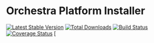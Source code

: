 Orchestra Platform Installer
==============

[![Latest Stable Version](https://poser.pugx.org/orchestra/installer/v/stable.png)](https://packagist.org/packages/orchestra/installer)
[![Total Downloads](https://poser.pugx.org/orchestra/installer/downloads.png)](https://packagist.org/packages/orchestra/installer)
[![Build Status](https://travis-ci.org/orchestral/installer.svg?branch=master)](https://travis-ci.org/orchestral/installer)
[![Coverage Status](https://coveralls.io/repos/orchestral/installer/badge.png?branch=master)](https://coveralls.io/r/orchestral/installer?branch=master)
[
